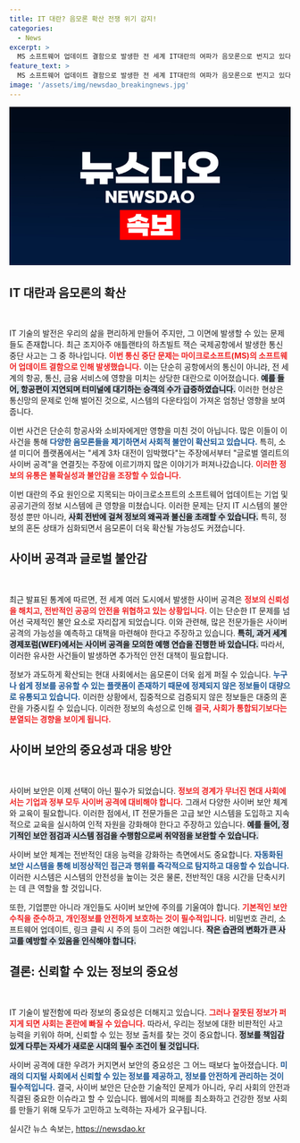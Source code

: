 ```yaml
---
title: IT 대란? 음모론 확산 전쟁 위기 감지!
categories:
  - News
excerpt: >
  MS 소프트웨어 업데이트 결함으로 발생한 전 세계 IT대란의 여파가 음모론으로 번지고 있다. 항공, 통신이 마비된 가운데, 글로벌 엘리트의 사이버 공격 주장이 급속히 확산 중! 과연 진실은 무엇인가? 클릭해 자세히 알아보세요!
feature_text: >
  MS 소프트웨어 업데이트 결함으로 발생한 전 세계 IT대란의 여파가 음모론으로 번지고 있다. 항공, 통신이 마비된 가운데, 글로벌 엘리트의 사이버 공격 주장이 급속히 확산 중! 과연 진실은 무엇인가? 클릭해 자세히 알아보세요!
image: '/assets/img/newsdao_breakingnews.jpg'
---
```


<p><img src="/assets/img/newsdao_breakingnews.jpg" alt="cryptoinkorea 속보" /></p>

<h2 data-ke-size="size26">IT 대란과 음모론의 확산</h2>

<p data-ke-size="size16">&nbsp;</p>

<p>IT 기술의 발전은 우리의 삶을 편리하게 만들어 주지만, 그 이면에 발생할 수 있는 문제들도 존재합니다. 최근 조지아주 애틀랜타의 하츠빌트 잭슨 국제공항에서 발생한 통신 중단 사고는 그 중 하나입니다. <b><span style="color: #ee2323;">이번 통신 중단 문제는 마이크로소프트(MS)의 소프트웨어 업데이트 결함으로 인해 발생했습니다.</span></b> 이는 단순히 공항에서의 통신이 아니라, 전 세계의 항공, 통신, 금융 서비스에 영향을 미치는 상당한 대란으로 이어졌습니다. <b><span style="background-color: #21538527;">예를 들어, 항공편이 지연되며 터미널에 대기하는 승객의 수가 급증하였습니다.</span></b> 이러한 현상은 통신망의 문제로 인해 벌어진 것으로, 시스템의 다운타임이 가져온 엄청난 영향을 보여줍니다.</p>

<p>이번 사건은 단순히 항공사와 소비자에게만 영향을 미친 것이 아닙니다. 많은 이들이 이 사건을 통해 <b><span style="color: #1a5490;">다양한 음모론들을 제기하면서 사회적 불안이 확산되고 있습니다.</span></b> 특히, 소셜 미디어 플랫폼에서는 "세계 3차 대전이 임박했다"는 주장에서부터 "글로벌 엘리트의 사이버 공격"을 연결짓는 주장에 이르기까지 많은 이야기가 퍼져나갔습니다. <b><span style="color: #ee2323;">이러한 정보의 유통은 불확실성과 불안감을 조장할 수 있습니다.</span></b> </p>

<p>이번 대란의 주요 원인으로 지목되는 마이크로소프트의 소프트웨어 업데이트는 기업 및 공공기관의 정보 시스템에 큰 영향을 미쳤습니다. 이러한 문제는 단지 IT 시스템의 불안정성 뿐만 아니라, <b><span style="background-color: #21538527;">사회 전반에 걸쳐 정보의 왜곡과 불신을 초래할 수 있습니다.</span></b> 특히, 정보의 혼돈 상태가 심화되면서 음모론이 더욱 확산될 가능성도 커졌습니다.</p>

<h2 data-ke-size="size26">사이버 공격과 글로벌 불안감</h2>

<p data-ke-size="size16">&nbsp;</p>

<p>최근 발표된 통계에 따르면, 전 세계 여러 도시에서 발생한 사이버 공격은 <b><span style="color: #ee2323;">정보의 신뢰성을 해치고, 전반적인 공공의 안전을 위협하고 있는 상황입니다.</span></b> 이는 단순한 IT 문제를 넘어선 국제적인 불안 요소로 자리잡게 되었습니다. 이와 관련해, 많은 전문가들은 사이버 공격의 가능성을 예측하고 대책을 마련해야 한다고 주장하고 있습니다. <b><span style="background-color: #21538527;">특히, 과거 세계경제포럼(WEF)에서는 사이버 공격을 모의한 예행 연습을 진행한 바 있습니다.</span></b> 따라서, 이러한 유사한 사건들이 발생하면 추가적인 안전 대책이 필요합니다.</p>

<p>정보가 과도하게 확산되는 현대 사회에서는 음모론이 더욱 쉽게 퍼질 수 있습니다. <b><span style="color: #1a5490;">누구나 쉽게 정보를 공유할 수 있는 플랫폼이 존재하기 때문에 정제되지 않은 정보들이 대량으로 유통되고 있습니다.</span></b> 이러한 상황에서, 집중적으로 검증되지 않은 정보들은 대중의 혼란을 가중시킬 수 있습니다. 이러한 정보의 속성으로 인해 <b><span style="color: #ee2323;">결국, 사회가 통합되기보다는 분열되는 경향을 보이게 됩니다.</span></b></p>

<h2 data-ke-size="size26">사이버 보안의 중요성과 대응 방안</h2>

<p data-ke-size="size16">&nbsp;</p>

<p>사이버 보안은 이제 선택이 아닌 필수가 되었습니다. <b><span style="color: #ee2323;">정보의 경계가 무너진 현대 사회에서는 기업과 정부 모두 사이버 공격에 대비해야 합니다.</span></b> 그래서 다양한 사이버 보안 체계와 교육이 필요합니다. 이러한 점에서, IT 전문가들은 고급 보안 시스템을 도입하고 지속적으로 교육을 실시하여 인적 자원을 강화해야 한다고 주장하고 있습니다. <b><span style="background-color: #21538527;">예를 들어, 정기적인 보안 점검과 시스템 점검을 수행함으로써 취약점을 보완할 수 있습니다.</span></b> </p>

<p>사이버 보안 체계는 전반적인 대응 능력을 강화하는 측면에서도 중요합니다. <b><span style="color: #1a5490;">자동화된 보안 시스템을 통해 비정상적인 접근과 행위를 즉각적으로 탐지하고 대응할 수 있습니다.</span></b> 이러한 시스템은 시스템의 안전성을 높이는 것은 물론, 전반적인 대응 시간을 단축시키는 데 큰 역할을 할 것입니다. </p>

<p>또한, 기업뿐만 아니라 개인들도 사이버 보안에 주의를 기울여야 합니다. <b><span style="color: #ee2323;">기본적인 보안 수칙을 준수하고, 개인정보를 안전하게 보호하는 것이 필수적입니다.</span></b> 비밀번호 관리, 소프트웨어 업데이트, 링크 클릭 시 주의 등이 그러한 예입니다. <b><span style="background-color: #21538527;">작은 습관의 변화가 큰 사고를 예방할 수 있음을 인식해야 합니다.</span></b> </p>

<h2 data-ke-size="size26">결론: 신뢰할 수 있는 정보의 중요성</h2>

<p data-ke-size="size16">&nbsp;</p>

<p>IT 기술이 발전함에 따라 정보의 중요성은 더해지고 있습니다. <b><span style="color: #ee2323;">그러나 잘못된 정보가 퍼지게 되면 사회는 혼란에 빠질 수 있습니다.</span></b> 따라서, 우리는 정보에 대한 비판적인 사고 능력을 키워야 하며, 신뢰할 수 있는 정보 출처를 찾는 것이 중요합니다. <b><span style="background-color: #21538527;">정보를 책임감 있게 다루는 자세가 새로운 시대의 필수 조건이 될 것입니다.</span></b> </p>

<p>사이버 공격에 대한 우려가 커지면서 보안의 중요성은 그 어느 때보다 높아졌습니다. <b><span style="color: #1a5490;">미래의 디지털 사회에서 신뢰할 수 있는 정보를 제공하고, 정보를 안전하게 관리하는 것이 필수적입니다.</span></b> 결국, 사이버 보안은 단순한 기술적인 문제가 아니라, 우리 사회의 안전과 직결된 중요한 이슈라고 할 수 있습니다. 웹에서의 피해를 최소화하고 건강한 정보 사회를 만들기 위해 모두가 고민하고 노력하는 자세가 요구됩니다.</p>
실시간 뉴스 속보는, <a href="https://newsdao.kr" rel="dofollow">https://newsdao.kr</a>



